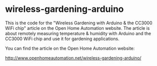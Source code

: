 wireless-gardening-arduino
==========================

This is the code for the "Wireless Gardening with Arduino & the CC3000 WiFi chip" article on the Open Home Automation website. The article is about remotely measuring temperature & humidity with Arduino and the CC3000 WiFi chip and use it for gardening applications.

You can find the article on the Open Home Automation website:

http://www.openhomeautomation.net/wireless-gardening-arduino/
